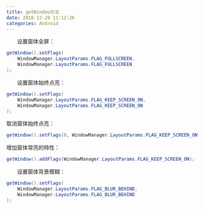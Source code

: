 ```yaml
---
title: getWindow方法
date: 2018-12-28 11:12:26
categories: Android
---
```

&emsp;&emsp;设置窗体全屏：

``` java
getWindow().setFlags(
    WindowManager.LayoutParams.FLAG_FULLSCREEN,
    WindowManager.LayoutParams.FLAG_FULLSCREEN
);
```

&emsp;&emsp;设置窗体始终点亮：

``` java
getWindow().setFlags(
    WindowManager.LayoutParams.FLAG_KEEP_SCREEN_ON,
    WindowManager.LayoutParams.FLAG_KEEP_SCREEN_ON
);
```

取消窗体始终点亮：

``` java
getWindow().setFlags(0, WindowManager.LayoutParams.FLAG_KEEP_SCREEN_ON);
```

增加窗体常亮的特性：

``` java
getWindow().addFlags(WindowManager.LayoutParams.FLAG_KEEP_SCREEN_ON);
```

&emsp;&emsp;设置窗体背景模糊：

``` java
getWindow().setFlags(
    WindowManager.LayoutParams.FLAG_BLUR_BEHIND,
    WindowManager.LayoutParams.FLAG_BLUR_BEHIND
);
```
